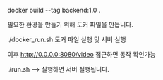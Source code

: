 docker build --tag backend:1.0 .

필요한 환경을 만들기 위해 도커 파일을 만듭니다.

./docker_run.sh
도커 파일 실행 및 서버 실행

이후 http://0.0.0.0:8080/video 접근하면 동작 확인가능



./run.sh
--> 실행하면 서버 실행됩니다.


